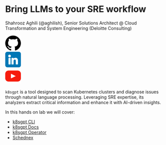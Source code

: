 
# Bring LLMs to your SRE workflow

Shahrooz Aghili (@aghilish), Senior Solutions Architect @ Cloud Transformation and System Engineering (Deloitte Consulting)
<div style="display: flex; align-items: flex-start;">
  <!-- Column of icons -->
  <div style="display: flex; flex-direction: column; align-items: center;">
    <a href="https://github.com/aghilish">
      <img src="./assets/github.png" alt="GitHub" width="50" height="50">
    </a>
    <a href="https://www.linkedin.com/in/aghilish">
      <img src="./assets/linkedin.png" alt="LinkedIn" width="50" height="50">
    </a>
    <a href="https://www.youtube.com/@aghilish">
      <img src="./assets/youtube.png" alt="YouTube" width="50" height="50">
    </a>
  </div>
</div>

`k8sgpt` is a tool designed to scan Kubernetes clusters and diagnose issues through natural language processing. Leveraging SRE expertise, its analyzers extract critical information and enhance it with AI-driven insights.

In this hands on lab we will cover:

- [k8sgpt CLI](https://github.com/k8sgpt-ai/k8sgpt)
- [k8sgpt Docs](https://docs.k8sgpt.ai)
- [k8sgpt Operator](https://github.com/k8sgpt-ai/k8sgpt-operator)
- [Schednex](https://github.com/schednex-ai/schednex)
